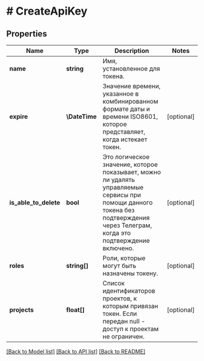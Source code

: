 # # CreateApiKey

## Properties

Name | Type | Description | Notes
------------ | ------------- | ------------- | -------------
**name** | **string** | Имя, установленное для токена. |
**expire** | **\DateTime** | Значение времени, указанное в комбинированном формате даты и времени ISO8601, которое представляет, когда истекает токен. | [optional]
**is_able_to_delete** | **bool** | Это логическое значение, которое показывает, можно ли удалять управляемые сервисы при помощи данного токена без подтверждения через Телеграм, когда это подтверждение включено. | [optional]
**roles** | **string[]** | Роли, которые могут быть назначены токену. | [optional]
**projects** | **float[]** | Список идентификаторов проектов, к которым привязан токен. Если передан null - доступ к проектам не ограничен. | [optional]

[[Back to Model list]](../../README.md#models) [[Back to API list]](../../README.md#endpoints) [[Back to README]](../../README.md)
